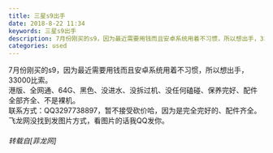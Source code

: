 ```yaml
---
title: 三星s9出手
date: 2018-8-22 11:34
keywords: 三星s9出手
description: 7月份刚买的s9，因为最近需要用钱而且安卓系统用着不习惯，所以想出手，33000比索。港版、全网通、64G、黑色、没进水、没拆过机、没任何磕碰、保养完好、配件全部齐全、不是裸机。联系方式：QQ3297738897，暂不接受砍价哈，因为是完全完好的、配件齐全。飞龙网没找到发图片方式，看图片的话我QQ发你。
categories: used
---
```

<td class="t_f" id="postmessage_1674495">

7月份刚买的s9，因为最近需要用钱而且安卓系统用着不习惯，所以想出手，33000比索。<br/>
港版、全网通、64G、黑色、没进水、没拆过机、没任何磕碰、保养完好、配件全部齐全、不是裸机。<br/>
联系方式：QQ3297738897，暂不接受砍价哈，因为是完全完好的、配件齐全。<br/>
飞龙网没找到发图片方式，看图片的话我QQ发你。</td>
###### 转载自[菲龙网]